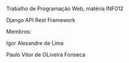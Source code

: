 Trabalho de Programação Web, matéria INF012

Django API Rest Framework


Membros:

Igor Alexandre de Lima

Paulo Vitor de OLiveira Fonseca
